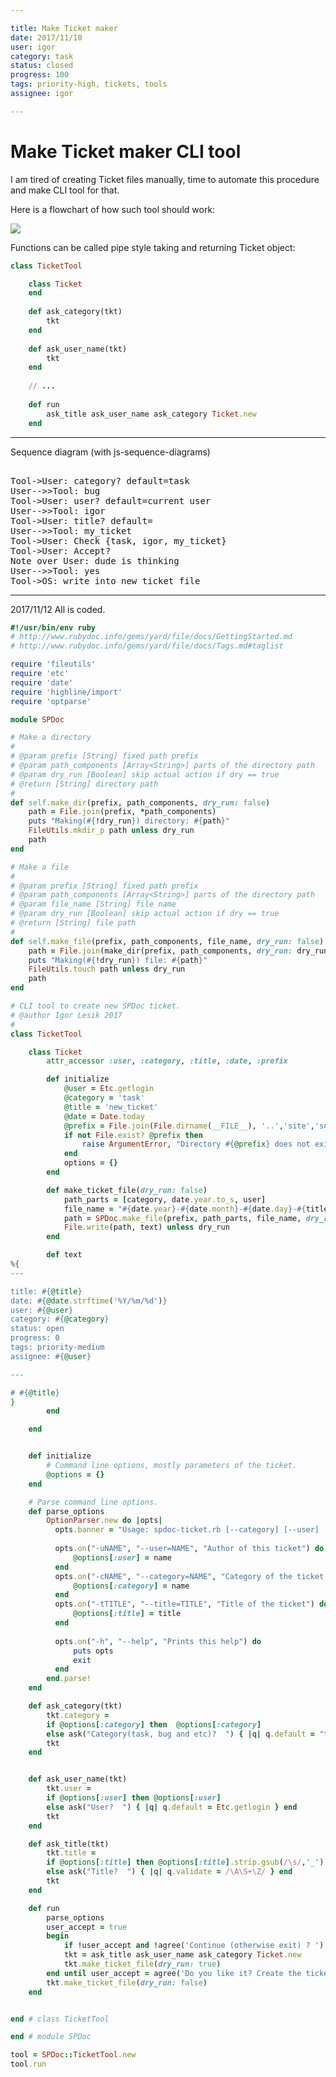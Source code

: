 ```yaml
---

title: Make Ticket maker 
date: 2017/11/10
user: igor
category: task
status: closed
progress: 100
tags: priority-high, tickets, tools
assignee: igor

---
```


# Make Ticket maker CLI tool


I am tired of creating Ticket files manually, time to automate this procedure
and make CLI tool for that.

Here is a flowchart of how such tool should work:

<pre><img src='https://g.gravizo.com/svg?
@startuml;
(*) --> "analyze cmd line options" as analyze_opts;

analyze_opts --> "ask category" as ask_category;
ask_category  -> "ask user name" as ask_user_name;
ask_user_name -> "ask ticket title" as ask_title;

ask_title --> "analyze params" as analyze_params;

analyze_params --> if "accept parameters?" then;
  -->[yes] "write ticket file" as write_ticket_file;
else;
  -->[no] ask_category;
endif;

write_ticket_file --> (*);
@enduml
'></pre>


Functions can be called pipe style taking and returning Ticket object:

```ruby
class TicketTool

    class Ticket
    end
    
    def ask_category(tkt)
        tkt
    end
    
    def ask_user_name(tkt)
        tkt
    end
    
    // ...
    
    def run
        ask_title ask_user_name ask_category Ticket.new
    end
```

---
Sequence diagram (with js-sequence-diagrams)

<script src="https://ajax.googleapis.com/ajax/libs/jquery/3.2.1/jquery.min.js"></script>
<script src="https://bramp.github.io/js-sequence-diagrams/js/webfont.js"></script>
<script src="https://bramp.github.io/js-sequence-diagrams/js/snap.svg-min.js"></script>
<script src="https://bramp.github.io/js-sequence-diagrams/js/underscore-min.js"></script>
<script src="https://bramp.github.io/js-sequence-diagrams/js/sequence-diagram-min.js"></script>


<pre><div class="diagram">
Tool->User: category? default=task
User-->>Tool: bug
Tool->User: user? default=current user
User-->>Tool: igor
Tool->User: title? default=
User-->>Tool: my_ticket
Tool->User: Check {task, igor, my_ticket}
Tool->User: Accept?
Note over User: dude is thinking
User-->>Tool: yes
Tool->OS: write into new ticket file
</div></pre>
<script>
$(".diagram").sequenceDiagram({theme: 'hand'});
</script>

---

2017/11/12 All is coded.

```ruby
#!/usr/bin/env ruby
# http://www.rubydoc.info/gems/yard/file/docs/GettingStarted.md
# http://www.rubydoc.info/gems/yard/file/docs/Tags.md#taglist

require 'fileutils'
require 'etc'
require 'date'
require 'highline/import'
require 'optparse'

module SPDoc

# Make a directory
#
# @param prefix [String] fixed path prefix
# @param path_components [Array<String>] parts of the directory path
# @param dry_run [Boolean] skip actual action if dry == true
# @return [String] directory path
#
def self.make_dir(prefix, path_components, dry_run: false)
    path = File.join(prefix, *path_components)
    puts "Making(#{!dry_run}) directory: #{path}"
    FileUtils.mkdir_p path unless dry_run
    path
end

# Make a file
#
# @param prefix [String] fixed path prefix
# @param path_components [Array<String>] parts of the directory path
# @param file_name [String] file name
# @param dry_run [Boolean] skip actual action if dry == true
# @return [String] file path
#
def self.make_file(prefix, path_components, file_name, dry_run: false)
    path = File.join(make_dir(prefix, path_components, dry_run: dry_run), file_name)
    puts "Making(#{!dry_run}) file: #{path}"
    FileUtils.touch path unless dry_run
    path
end

# CLI tool to create new SPDoc ticket.
# @author Igor Lesik 2017
#
class TicketTool

    class Ticket
        attr_accessor :user, :category, :title, :date, :prefix

        def initialize
            @user = Etc.getlogin
            @category = 'task'
            @title = 'new_ticket'
            @date = Date.today
            @prefix = File.join(File.dirname(__FILE__), '..','site','source','pages','tickets')
            if not File.exist? @prefix then
                raise ArgumentError, "Directory #{@prefix} does not exist"
            end
            options = {}
        end

        def make_ticket_file(dry_run: false)
            path_parts = [category, date.year.to_s, user]
            file_name = "#{date.year}-#{date.month}-#{date.day}-#{title}.html.md.erb"
            path = SPDoc.make_file(prefix, path_parts, file_name, dry_run: dry_run)
            File.write(path, text) unless dry_run
        end

        def text
%{
---

title: #{@title}
date: #{@date.strftime('%Y/%m/%d')}
user: #{@user}
category: #{@category}
status: open
progress: 0
tags: priority-medium
assignee: #{@user}

---

# #{@title}
}
        end

    end


    def initialize
        # Command line options, mostly parameters of the ticket.
        @options = {}
    end

    # Parse command line options.
    def parse_options
        OptionParser.new do |opts|
          opts.banner = "Usage: spdoc-ticket.rb [--category] [--user] [--title]"
    
          opts.on("-uNAME", "--user=NAME", "Author of this ticket") do |name|
              @options[:user] = name
          end 
          opts.on("-cNAME", "--category=NAME", "Category of the ticket (task, bug, review  and etc.)") do |name|
              @options[:category] = name
          end
          opts.on("-tTITLE", "--title=TITLE", "Title of the ticket") do |title|
              @options[:title] = title
          end
    
          opts.on("-h", "--help", "Prints this help") do
              puts opts
              exit
          end    
        end.parse!
    end

    def ask_category(tkt)
        tkt.category =
        if @options[:category] then  @options[:category]
        else ask("Category(task, bug and etc)?  ") { |q| q.default = "task" } end
        tkt
    end


    def ask_user_name(tkt)
        tkt.user =
        if @options[:user] then @options[:user]
        else ask("User?  ") { |q| q.default = Etc.getlogin } end
        tkt
    end

    def ask_title(tkt)
        tkt.title =
        if @options[:title] then @options[:title].strip.gsub(/\s/,'_')
        else ask("Title?  ") { |q| q.validate = /\A\S+\Z/ } end
        tkt
    end

    def run
        parse_options
        user_accept = true
        begin
            if !user_accept and !agree('Continue (otherwise exit) ? ') then exit end
            tkt = ask_title ask_user_name ask_category Ticket.new
            tkt.make_ticket_file(dry_run: true)
        end until user_accept = agree('Do you like it? Create the ticket? ')
        tkt.make_ticket_file(dry_run: false)
    end


end # class TicketTool

end # module SPDoc

tool = SPDoc::TicketTool.new
tool.run
```
